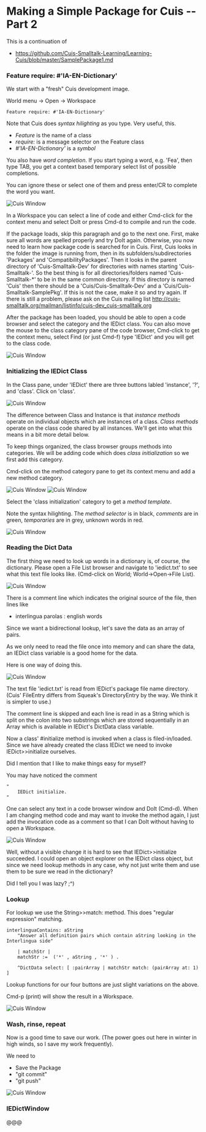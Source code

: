 Making a Simple Package for Cuis -- Part 2
================================

This is a continuation of
- https://github.com/Cuis-Smalltalk-Learning/Learning-Cuis/blob/master/SamplePackage1.md

### Feature require: #'IA-EN-Dictionary'

We start with a "fresh" Cuis development image.

World menu -> Open -> Workspace

````Smalltalk
Feature require: #'IA-EN-Dictionary'
````

Note that Cuis does _syntax hilighting_ as you type.  Very useful, this.

- _Feature_ is the name of a class
- _require:_ is a message selector on the Feature class
- _#'IA-EN-Dictionary'_ is a _symbol_

You also have _word completion_.  If you start typing a word, e.g. 'Fea', then type TAB, you get a context based temporary select list of possible completions.

You can ignore these or select one of them and press enter/CR to complete the word you want.

![Cuis Window](SamplePkg/Sample-Package-026.png)

In a Workspace you can select a line of code and either Cmd-click for the context menu and select DoIt or press Cmd-d to compile and run the code.

If the package loads, skip this paragraph and go to the next one.  First, make sure all words are spelled properly and try DoIt again.  Otherwise, you now need to learn how package code is searched for in Cuis. First, Cuis looks in the folder the image is running from, then in its subfolders/subdirectories 'Packages' and 'CompatibilityPackages'.  Then it looks in the parent directory of 'Cuis-Smalltalk-Dev' for directories with names starting 'Cuis-Smalltalk-'.  So the best thing is for all directories/folders named 'Cuis-Smalltalk-*' to be in the same common directory.  If this directory is named 'Cuis' then there should be a 'Cuis/Cuis-Smalltalk-Dev' and a 'Cuis/Cuis-Smalltalk-SamplePkg'.  If this is not the case, make it so and try again.  If there is still a problem, please ask on the Cuis mailing list http://cuis-smalltalk.org/mailman/listinfo/cuis-dev_cuis-smalltalk.org

After the package has been loaded, you should be able to open a code browser and select the category and the IEDict class.  You can also move the mouse to the class  category pane of the code browser, Cmd-click to get the context menu, select Find (or just Cmd-f) type 'IEDict' and you will get to the class code.

![Cuis Window](SamplePkg/Sample-Package-027.png)

### Initializing the IEDict Class

In the Class pane, under 'IEDict' there are three buttons labled 'instance', '?', and 'class'.  Click on 'class'.

![Cuis Window](SamplePkg/Sample-Package-028.png)

The difference between Class and Instance is that _instance methods_ operate on individual objects which are instances of a class.  _Class methods_ operate on the class code shared by all instances.  We'll get into what this means in a bit more detail below.

To keep things organized, the class browser groups methods into categories.  We will be adding code which does _class initialization_ so we first add this category.

Cmd-click on the method category pane to get its context menu and add a new method category.

![Cuis Window](SamplePkg/Sample-Package-029.png)
![Cuis Window](SamplePkg/Sample-Package-030.png)

Select the 'class initialization' category to get a _method template_.  

Note the syntax hilighting.  The _method selector_ is in black, _comments_ are in green, _temporaries_ are in grey, unknown words in red.


![Cuis Window](SamplePkg/Sample-Package-031.png)


### Reading the Dict Data

The first thing we need to look up words in a dictionary is, of course, the dictionary.  Please open a File List browser and navigate to 'iedict.txt' to see what this text file looks like.  (Cmd-click on World; World->Open->File List).

![Cuis Window](SamplePkg/Sample-Package-032.png)

There is a comment line which indicates the original source of the file, then lines like
- interlingua parolas : english words

Since we want a bidirectional lookup, let's save the data as an array of pairs.

As we only need to read the file once into memory and can share the data, an IEDict class variable is a good home for the data.

Here is one way of doing this.

![Cuis Window](SamplePkg/Sample-Package-033.png)

The text file 'iedict.txt' is read from IEDict's package file name directory.  (Cuis' FileEntry differs from Squeak's DirectoryEntry by the way.  We think it is simpler to use.)

The comment line is skipped and each line is read in as a String which is split on the colon into two substrings which are stored sequentially in an Array which is available in IEDict's DictData class variable.

Now a class' #initialize method is invoked when a class is filed-in/loaded.  Since we have already created the class IEDict we need to invoke IEDict>>initialize ourselves.

Did I mention that I like to make things easy for myself?

You may have noticed the comment 
````Smalltalk
"
	IEDict initialize.
"
````
One can select any text in a code browser window and DoIt (Cmd-d).  When I am changing method code and may want to invoke the method again, I just add the invocation code as a comment so that I can DoIt without having to open a Workspace.

![Cuis Window](SamplePkg/Sample-Package-034.png)

Well, without a visible change it is hard to see that IEDict>>initialize succeeded.  I could open an object explorer on the IEDict class object, but since we need lookup methods in any case, why not just write them and use them to be sure we read in the dictionary?

Did I tell you I was lazy?  ;^)

### Lookup

For lookup we use the String>>match: method.  This does "regular expression"  matching.

````Smalltalk
interlinguaContains: aString
	"Answer all definition pairs which contain aString looking in the Interlingua side"

	| matchStr |
	matchStr :=  ('*' , aString , '*' ) .
	
	^DictData select: [ :pairArray | matchStr match: (pairArray at: 1) ]
````

Lookup functions for our four buttons are just slight variations on the above.

Cmd-p (print) will show the result in a Workspace.

![Cuis Window](SamplePkg/Sample-Package-036.png)

### Wash, rinse, repeat

Now is a good time to save our work.  (The power goes out here in winter in high winds, so I save my work frequently).

We need to 
- Save the Package
- "git commit"
- "git push"

![Cuis Window](SamplePkg/Sample-Package-035.png)

### IEDictWindow

@@@
